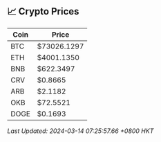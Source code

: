 ## 📈 Crypto Prices

| Coin | Price |
| ---- | ----- |
| BTC | $73026.1297 |
| ETH | $4001.1350 |
| BNB | $622.3497 |
| CRV | $0.8665 |
| ARB | $2.1182 |
| OKB | $72.5521 |
| DOGE | $0.1693 |

_Last Updated: 2024-03-14 07:25:57.66 +0800 HKT_